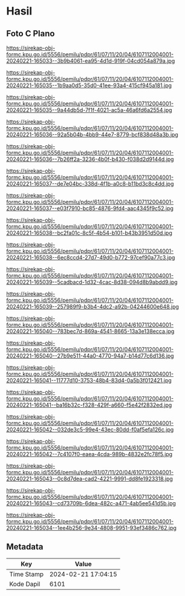 # Hasil

## Foto C Plano

https://sirekap-obj-formc.kpu.go.id/5556/pemilu/pdpr/61/07/11/20/04/6107112004001-20240221-165033--3b9b4061-ea95-4d1d-919f-04cd054a879a.jpg

https://sirekap-obj-formc.kpu.go.id/5556/pemilu/pdpr/61/07/11/20/04/6107112004001-20240221-165035--1b9aa0d5-35d0-41ee-93a4-415cf945a181.jpg

https://sirekap-obj-formc.kpu.go.id/5556/pemilu/pdpr/61/07/11/20/04/6107112004001-20240221-165035--9a44db5d-7f1f-4021-ac5a-46a6fd6a2554.jpg

https://sirekap-obj-formc.kpu.go.id/5556/pemilu/pdpr/61/07/11/20/04/6107112004001-20240221-165036--92a5b04b-4bb9-44e7-8779-bcf838d48a3b.jpg

https://sirekap-obj-formc.kpu.go.id/5556/pemilu/pdpr/61/07/11/20/04/6107112004001-20240221-165036--7b26ff2a-3236-4b0f-b430-f038d2d9144d.jpg

https://sirekap-obj-formc.kpu.go.id/5556/pemilu/pdpr/61/07/11/20/04/6107112004001-20240221-165037--de7e04bc-338d-4f1b-a0c8-b11bd3c8c4dd.jpg

https://sirekap-obj-formc.kpu.go.id/5556/pemilu/pdpr/61/07/11/20/04/6107112004001-20240221-165037--e03f7910-bc85-4876-9fd4-aac4345f9c52.jpg

https://sirekap-obj-formc.kpu.go.id/5556/pemilu/pdpr/61/07/11/20/04/6107112004001-20240221-165038--bc2fa01c-8c5f-4b54-b101-b43b3951d50d.jpg

https://sirekap-obj-formc.kpu.go.id/5556/pemilu/pdpr/61/07/11/20/04/6107112004001-20240221-165038--6ec8ccd4-27d7-49d0-b772-97cef90a77c3.jpg

https://sirekap-obj-formc.kpu.go.id/5556/pemilu/pdpr/61/07/11/20/04/6107112004001-20240221-165039--5cadbacd-1d32-4cac-8d38-094d8b9abdd9.jpg

https://sirekap-obj-formc.kpu.go.id/5556/pemilu/pdpr/61/07/11/20/04/6107112004001-20240221-165039--257989f9-b3b4-4dc2-a92b-04244600e648.jpg

https://sirekap-obj-formc.kpu.go.id/5556/pemilu/pdpr/61/07/11/20/04/6107112004001-20240221-165040--783bec7d-869a-4541-8665-13a3e138ecca.jpg

https://sirekap-obj-formc.kpu.go.id/5556/pemilu/pdpr/61/07/11/20/04/6107112004001-20240221-165040--27b9e511-44a0-4770-94a7-b14d77c6d136.jpg

https://sirekap-obj-formc.kpu.go.id/5556/pemilu/pdpr/61/07/11/20/04/6107112004001-20240221-165041--11777d10-3753-48b4-83d4-0a5b3f012421.jpg

https://sirekap-obj-formc.kpu.go.id/5556/pemilu/pdpr/61/07/11/20/04/6107112004001-20240221-165041--ba16b32c-f328-429f-a660-f5e42f2832ed.jpg

https://sirekap-obj-formc.kpu.go.id/5556/pemilu/pdpr/61/07/11/20/04/6107112004001-20240221-165042--032de3c5-99e4-43ec-80dd-f0af5efa126c.jpg

https://sirekap-obj-formc.kpu.go.id/5556/pemilu/pdpr/61/07/11/20/04/6107112004001-20240221-165042--7c4107f0-eaea-4cda-989b-4832e2fc78f5.jpg

https://sirekap-obj-formc.kpu.go.id/5556/pemilu/pdpr/61/07/11/20/04/6107112004001-20240221-165043--0c8d7dea-cad2-4221-9991-dd8fe1923318.jpg

https://sirekap-obj-formc.kpu.go.id/5556/pemilu/pdpr/61/07/11/20/04/6107112004001-20240221-165043--cd73709b-6dea-482c-a471-4ab5ee541d5b.jpg

https://sirekap-obj-formc.kpu.go.id/5556/pemilu/pdpr/61/07/11/20/04/6107112004001-20240221-165034--1ee4b256-9e34-4808-9951-93ef3486c762.jpg


## Metadata

| Key        | Value               |
| ---------- | ------------------- |
| Time Stamp | 2024-02-21 17:04:15 |
| Kode Dapil | 6101                |



